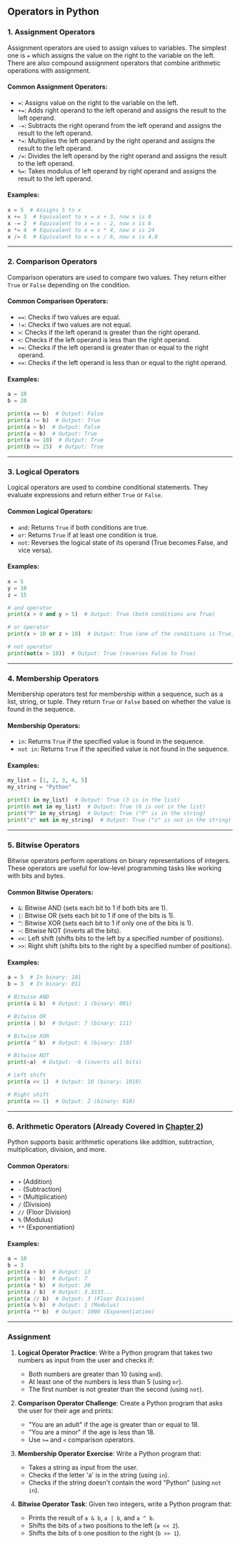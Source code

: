 ## **Operators in Python**

### **1. Assignment Operators**

Assignment operators are used to assign values to variables. The simplest one is `=` which assigns the value on the right to the variable on the left. There are also compound assignment operators that combine arithmetic operations with assignment.

#### **Common Assignment Operators:**
- `=`: Assigns value on the right to the variable on the left.
- `+=`: Adds right operand to the left operand and assigns the result to the left operand.
- `-=`: Subtracts the right operand from the left operand and assigns the result to the left operand.
- `*=`: Multiplies the left operand by the right operand and assigns the result to the left operand.
- `/=`: Divides the left operand by the right operand and assigns the result to the left operand.
- `%=`: Takes modulus of left operand by right operand and assigns the result to the left operand.

#### **Examples**: 
```python
x = 5  # Assigns 5 to x
x += 3  # Equivalent to x = x + 3, now x is 8
x -= 2  # Equivalent to x = x - 2, now x is 6
x *= 4  # Equivalent to x = x * 4, now x is 24
x /= 6  # Equivalent to x = x / 6, now x is 4.0
```

---

### **2. Comparison Operators**

Comparison operators are used to compare two values. They return either `True` or `False` depending on the condition.

#### **Common Comparison Operators**:
- `==`: Checks if two values are equal.
- `!=`: Checks if two values are not equal.
- `>`: Checks if the left operand is greater than the right operand.
- `<`: Checks if the left operand is less than the right operand.
- `>=`: Checks if the left operand is greater than or equal to the right operand.
- `<=`: Checks if the left operand is less than or equal to the right operand.

#### **Examples**:
```python
a = 10
b = 20

print(a == b)  # Output: False
print(a != b)  # Output: True
print(a > b)  # Output: False
print(a < b)  # Output: True
print(a >= 10)  # Output: True
print(b <= 25)  # Output: True
```

---

### **3. Logical Operators**

Logical operators are used to combine conditional statements. They evaluate expressions and return either `True` or `False`.

#### **Common Logical Operators**:
- `and`: Returns `True` if both conditions are true.
- `or`: Returns `True` if at least one condition is true.
- `not`: Reverses the logical state of its operand (True becomes False, and vice versa).

#### **Examples**:
```python
x = 5
y = 10
z = 15

# and operator
print(x > 0 and y > 5)  # Output: True (both conditions are True)

# or operator
print(x > 10 or z > 10)  # Output: True (one of the conditions is True)

# not operator
print(not(x > 10))  # Output: True (reverses False to True)
```

---

### **4. Membership Operators**

Membership operators test for membership within a sequence, such as a list, string, or tuple. They return `True` or `False` based on whether the value is found in the sequence.

#### **Membership Operators**:
- `in`: Returns `True` if the specified value is found in the sequence.
- `not in`: Returns `True` if the specified value is not found in the sequence.

#### **Examples**:
```python
my_list = [1, 2, 3, 4, 5]
my_string = "Python"

print(3 in my_list)  # Output: True (3 is in the list)
print(6 not in my_list)  # Output: True (6 is not in the list)
print("P" in my_string)  # Output: True ("P" is in the string)
print("z" not in my_string)  # Output: True ("z" is not in the string)
```

---

### **5. Bitwise Operators**

Bitwise operators perform operations on binary representations of integers. These operators are useful for low-level programming tasks like working with bits and bytes.

#### **Common Bitwise Operators**:
- `&`: Bitwise AND (sets each bit to 1 if both bits are 1).
- `|`: Bitwise OR (sets each bit to 1 if one of the bits is 1).
- `^`: Bitwise XOR (sets each bit to 1 if only one of the bits is 1).
- `~`: Bitwise NOT (inverts all the bits).
- `<<`: Left shift (shifts bits to the left by a specified number of positions).
- `>>`: Right shift (shifts bits to the right by a specified number of positions).

#### **Examples**:
```python
a = 5  # In binary: 101
b = 3  # In binary: 011

# Bitwise AND
print(a & b)  # Output: 1 (binary: 001)

# Bitwise OR
print(a | b)  # Output: 7 (binary: 111)

# Bitwise XOR
print(a ^ b)  # Output: 6 (binary: 110)

# Bitwise NOT
print(~a)  # Output: -6 (inverts all bits)

# Left shift
print(a << 1)  # Output: 10 (binary: 1010)

# Right shift
print(a >> 1)  # Output: 2 (binary: 010)
```

---

### **6. Arithmetic Operators** (Already Covered in [Chapter 2](https://github.com/chandansgowda/learn-python-in-kannada/blob/main/notes/2.md))
Python supports basic arithmetic operations like addition, subtraction, multiplication, division, and more.

#### **Common Operators:**
- `+` (Addition)
- `-` (Subtraction)
- `*` (Multiplication)
- `/` (Division)
- `//` (Floor Division)
- `%` (Modulus)
- `**` (Exponentiation)

#### **Examples:**
```python
a = 10
b = 3
print(a + b)  # Output: 13
print(a - b)  # Output: 7
print(a * b)  # Output: 30
print(a / b)  # Output: 3.3333...
print(a // b)  # Output: 3 (Floor Division)
print(a % b)  # Output: 1 (Modulus)
print(a ** b)  # Output: 1000 (Exponentiation)
```
---

### **Assignment**

1. **Logical Operator Practice**:
   Write a Python program that takes two numbers as input from the user and checks if:
   - Both numbers are greater than 10 (using `and`).
   - At least one of the numbers is less than 5 (using `or`).
   - The first number is not greater than the second (using `not`).

2. **Comparison Operator Challenge**:
   Create a Python program that asks the user for their age and prints:
   - "You are an adult" if the age is greater than or equal to 18.
   - "You are a minor" if the age is less than 18.
   - Use `>=` and `<` comparison operators.

3. **Membership Operator Exercise**:
   Write a Python program that:
   - Takes a string as input from the user.
   - Checks if the letter 'a' is in the string (using `in`).
   - Checks if the string doesn't contain the word "Python" (using `not in`).

4. **Bitwise Operator Task**:
   Given two integers, write a Python program that:
   - Prints the result of `a & b`, `a | b`, and `a ^ b`.
   - Shifts the bits of `a` two positions to the left (`a << 2`).
   - Shifts the bits of `b` one position to the right (`b >> 1`).
